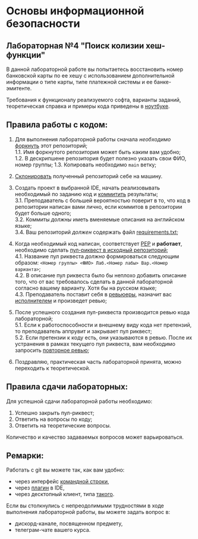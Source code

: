 # Основы информационной безопасности

## Лабораторная №4 "Поиск колизии хеш-функции"

В данной лабораторной работе вы попытаетесь восстановить номер банковской карты по ее хешу с использованием дополнительной информации о типе карты, типе платежной системы и ее банке-эмитенте.

Требования к функционалу реализуемого софта, варианты заданий, теоретическая справка и примеры кода приведены в [ноутбуке](https://github.com/itsecd/isb-4/blob/main/ISB_Lab4.ipynb).

## Правила работы с кодом:
1. Для выполнения лабораторной работы сначала *необходимо* [форкнуть](https://docs.github.com/en/get-started/quickstart/fork-a-repo) этот репозиторий;  
1.1. Имя форкнутого репозитория может быть каким вам удобно;  
1.2. В дескрипшене репозитория будет полезно указать свои ФИО, номер группы; 
1.3. Копировать необходимо `main` ветку;  

2. [Склонировать](https://docs.github.com/en/repositories/creating-and-managing-repositories/cloning-a-repository) полученный репозиторий себе на машину.

3. Создать проект в выбранной IDE, начать реализовывать необходимый по заданию код и [коммитить](https://docs.github.com/en/pull-requests/committing-changes-to-your-project/creating-and-editing-commits/about-commits) результаты;  
3.1. Преподаватель с большей вероятностью поверит в то, что код в репозитории написан вами лично, если коммитов в репозитории будет больше одного;  
3.2. Коммиты *должны* иметь вменяемые описания на английском языке;  
3.4. Ваш репозиторий *должен* содержать файл [requirements.txt](https://www.jetbrains.com/help/pycharm/managing-dependencies.html#create-requirements); 

4. Когда необходимый код написан, соответствует [PEP](https://peps.python.org/pep-0008/) и **работает**, необходимо сделать [пул-риквест в исходный репозиторий](https://docs.github.com/en/pull-requests/collaborating-with-pull-requests/proposing-changes-to-your-work-with-pull-requests/creating-a-pull-request-from-a-fork);  
4.1. Название пул риквеста *должно* формироваться следующим образом: `<Номер группы> <ФИО> Лаб.<Номер лабы> Вар.<Номер варианта>`;  
4.2. В описание пул риквеста было бы неплохо добавить описание того, что  от вас требовалось сделать в данной лабораторной согласно вашему варианту. Хотя бы на русском языке;  
4.3. Преподаватель поставит себя в [ревьюеры](https://docs.github.com/en/pull-requests/collaborating-with-pull-requests/proposing-changes-to-your-work-with-pull-requests/requesting-a-pull-request-review), назначит вас [исполнителем](https://docs.github.com/en/issues/tracking-your-work-with-issues/assigning-issues-and-pull-requests-to-other-github-users) и произведет ревью; 

5. После успешного создания пул-риквеста производится ревью кода лабораторной;  
5.1. Если к работоспособности и внешнему виду кода нет претензий, то преподаватель аппрувит и закрывает пул риквест;  
5.2. Если претензии к коду есть, они указываются в ревью. После их устранения в рамках текущего пул риквеста, вам необходимо запросить [повторное ревью](https://github.blog/changelog/2019-02-21-re-request-review-on-a-pull-request/);  

6. Поздравляю, практическая часть лабораторной принята, можно переходить к теоретической.

## Правила сдачи лабораторных:
Для успешной сдачи лабораторной работы необходимо:
1. Успешно закрыть пул-риквест;
2. Ответить на вопросы по коду;
3. Ответить на теоретические вопросы.  

Количество и качество задаваемых вопросов может варьироваться.

## Ремарки:
Работать с git вы можете так, как вам удобно:
* через интерфейс [командной строки](https://git-scm.com/book/en/v2/Getting-Started-Installing-Git),
* через [плагин](https://www.jetbrains.com/help/pycharm/set-up-a-git-repository.html#fetch) в IDE,
* через десктопный клиент, типа [такого](https://desktop.github.com/).

Если вы столкнулись с непреодолимыми трудностями в ходе выполнения лабораторной работы, вы можете задать вопрос в:
* дискорд-канале, посвященном предмету,
* телеграм-чате вашего курса.
